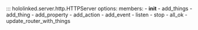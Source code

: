 

::: hololinked.server.http.HTTPServer
    options:
        members:
            - __init__
            - add_things
            - add_thing
            - add_property
            - add_action
            - add_event
            - listen
            - stop
            - all_ok
            - update_router_with_things